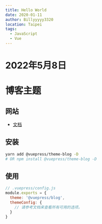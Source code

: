 ```yaml
---
title: Hello World
date: 2020-01-11
author: Billyyyyy3320
location: Taipei  
tags: 
  - JavaScript
  - Vue
---
```

# 2022年5月8日
# 博客主题

## 网站

- [文档](https://vuepress-theme-blog.billyyyyy3320.com/)

## 安装

```bash
yarn add @vuepress/theme-blog -D
# OR npm install @vuepress/theme-blog -D
```

## 使用

```js
// .vuepress/config.js
module.exports = {
  theme: '@vuepress/blog',
  themeConfig: {
    // 请参考文档来查看所有可用的选项。
  }
}
```